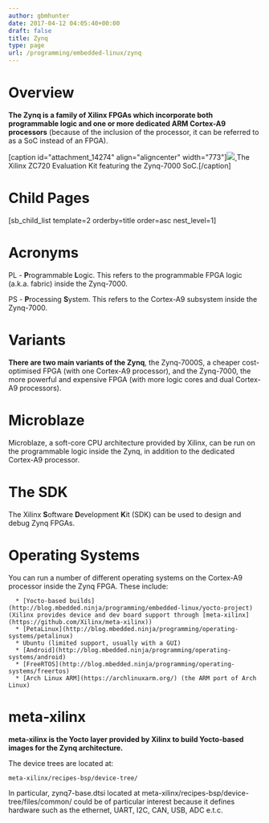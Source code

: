 ```yaml
---
author: gbmhunter
date: 2017-04-12 04:05:40+00:00
draft: false
title: Zynq
type: page
url: /programming/embedded-linux/zynq
---
```


# Overview




**The Zynq is a family of Xilinx FPGAs which incorporate both programmable logic and one or more dedicated ARM Cortex-A9 processors** (because of the inclusion of the processor, it can be referred to as a SoC instead of an FPGA).



[caption id="attachment_14274" align="aligncenter" width="773"][![](http://blog.mbedded.ninja/wp-content/uploads/2017/04/xilinx-zynq-7000-ZC720-evaluation-kit-photo.png)
](http://blog.mbedded.ninja/wp-content/uploads/2017/04/xilinx-zynq-7000-ZC720-evaluation-kit-photo.png) The Xilinx ZC720 Evaluation Kit featuring the Zynq-7000 SoC.[/caption]



# Child Pages




[sb_child_list template=2 orderby=title order=asc nest_level=1]




# Acronyms




PL - **P**rogrammable **L**ogic. This refers to the programmable FPGA logic (a.k.a. fabric) inside the Zynq-7000.




PS - **P**rocessing **S**ystem. This refers to the Cortex-A9 subsystem inside the Zynq-7000.




# Variants




**There are two main variants of the Zynq**, the Zynq-7000S, a cheaper cost-optimised FPGA (with one Cortex-A9 processor), and the Zynq-7000, the more powerful and expensive FPGA (with more logic cores and dual Cortex-A9 processors).




# Microblaze




Microblaze, a soft-core CPU architecture provided by Xilinx, can be run on the programmable logic inside the Zynq, in addition to the dedicated Cortex-A9 processor.




# The SDK




The Xilinx **S**oftware **D**evelopment **K**it (SDK) can be used to design and debug Zynq FPGAs.




# Operating Systems




You can run a number of different operating systems on the Cortex-A9 processor inside the Zynq FPGA. These include:





	  * [Yocto-based builds](http://blog.mbedded.ninja/programming/embedded-linux/yocto-project) (Xilinx provides device and dev board support through [meta-xilinx](https://github.com/Xilinx/meta-xilinx))
	  * [PetaLinux](http://blog.mbedded.ninja/programming/operating-systems/petalinux)
	  * Ubuntu (limited support, usually with a GUI)
	  * [Android](http://blog.mbedded.ninja/programming/operating-systems/android)
	  * [FreeRTOS](http://blog.mbedded.ninja/programming/operating-systems/freertos)
	  * [Arch Linux ARM](https://archlinuxarm.org/) (the ARM port of Arch Linux)



# meta-xilinx




**meta-xilinx is the Yocto layer provided by Xilinx to build Yocto-based images for the Zynq architecture.**




The device trees are located at:



    
    meta-xilinx/recipes-bsp/device-tree/




In particular, zynq7-base.dtsi located at meta-xilinx/recipes-bsp/device-tree/files/common/ could be of particular interest because it defines hardware such as the ethernet, UART, I2C, CAN, USB, ADC e.t.c.
